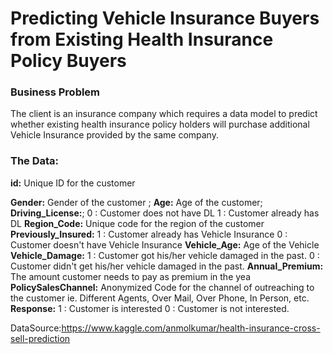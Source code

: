# Predicting Vehicle Insurance Buyers from Existing Health Insurance Policy Buyers

  ### Business Problem
 The client is an insurance company which requires a data model to predict whether existing health insurance policy holders 
 will purchase additional Vehicle Insurance   provided by the same company.  
  
  ### The Data:   
  **id:** Unique ID for the customer
  
  **Gender:** Gender of the customer ;
  **Age:** Age of the customer;
  **Driving_License:**;
        0 : Customer does not have DL
        1 : Customer already has DL
  **Region_Code:** Unique code for the region of the customer
  **Previously_Insured:** 
        1 : Customer already has Vehicle Insurance
        0 : Customer doesn't have Vehicle Insurance
  **Vehicle_Age:** Age of the Vehicle
  **Vehicle_Damage:**
        1 : Customer got his/her vehicle damaged in the past.
        0 : Customer didn't get his/her vehicle damaged in the past.
  **Annual_Premium:** The amount customer needs to pay as premium in the yea
  **PolicySalesChannel:** Anonymized Code for the channel of outreaching to the customer ie. Different Agents, Over Mail, Over Phone, In Person, etc.
  **Response:**
        1 : Customer is interested
        0 : Customer is not interested.
        
  DataSource:https://www.kaggle.com/anmolkumar/health-insurance-cross-sell-prediction
